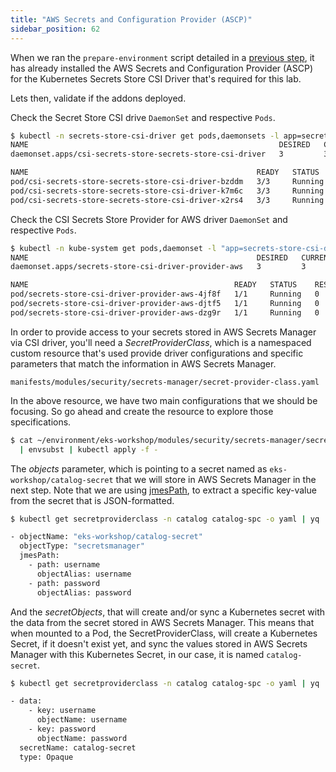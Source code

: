 ```yaml
---
title: "AWS Secrets and Configuration Provider (ASCP)"
sidebar_position: 62
---
```


When we ran the `prepare-environment` script detailed in a [previous step](./index.md), it has already installed the AWS Secrets and Configuration Provider (ASCP) for the Kubernetes Secrets Store CSI Driver that's required for this lab.

Lets then, validate if the addons deployed.

Check the Secret Store CSI drive `DaemonSet` and respective `Pods`.

```bash
$ kubectl -n secrets-store-csi-driver get pods,daemonsets -l app=secrets-store-csi-driver
NAME                                                        DESIRED   CURRENT   READY   UP-TO-DATE   AVAILABLE   NODE SELECTOR            AGE
daemonset.apps/csi-secrets-store-secrets-store-csi-driver   3         3         3       3            3           kubernetes.io/os=linux   3m57s

NAME                                                   READY   STATUS    RESTARTS   AGE
pod/csi-secrets-store-secrets-store-csi-driver-bzddm   3/3     Running   0          3m57s
pod/csi-secrets-store-secrets-store-csi-driver-k7m6c   3/3     Running   0          3m57s
pod/csi-secrets-store-secrets-store-csi-driver-x2rs4   3/3     Running   0          3m57s
```

Check the CSI Secrets Store Provider for AWS driver `DaemonSet` and respective `Pods`.

```bash
$ kubectl -n kube-system get pods,daemonset -l "app=secrets-store-csi-driver-provider-aws"  
NAME                                                   DESIRED   CURRENT   READY   UP-TO-DATE   AVAILABLE   NODE SELECTOR            AGE
daemonset.apps/secrets-store-csi-driver-provider-aws   3         3         3       3            3           kubernetes.io/os=linux   2m3s

NAME                                              READY   STATUS    RESTARTS   AGE
pod/secrets-store-csi-driver-provider-aws-4jf8f   1/1     Running   0          2m2s
pod/secrets-store-csi-driver-provider-aws-djtf5   1/1     Running   0          2m2s
pod/secrets-store-csi-driver-provider-aws-dzg9r   1/1     Running   0          2m2s
```

In order to provide access to your secrets stored in AWS Secrets Manager via CSI driver, you'll need a *SecretProviderClass*, which is a namespaced custom resource that's used provide driver configurations and specific parameters that match the information in AWS Secrets Manager. 

```file
manifests/modules/security/secrets-manager/secret-provider-class.yaml
```

In the above resource, we have two main configurations that we should be focusing. So go ahead and create the resource to explore those specifications.

```bash
$ cat ~/environment/eks-workshop/modules/security/secrets-manager/secret-provider-class.yaml \
  | envsubst | kubectl apply -f -
```

The *objects* parameter, which is pointing to a secret named as `eks-workshop/catalog-secret` that we will store in AWS Secrets Manager in the next step. Note that we are using [jmesPath](https://jmespath.org/), to extract a specific key-value from the secret that is JSON-formatted.


```bash
$ kubectl get secretproviderclass -n catalog catalog-spc -o yaml | yq '.spec.parameters.objects'

- objectName: "eks-workshop/catalog-secret"
  objectType: "secretsmanager"
  jmesPath:
    - path: username
      objectAlias: username
    - path: password
      objectAlias: password
```

And the *secretObjects*, that will create and/or sync a Kubernetes secret with the data from the secret stored in AWS Secrets Manager. This means that when mounted to a Pod, the SecretProviderClass, will create a Kubernetes Secret, if it doesn't exist yet, and sync the values stored in AWS Secrets Manager with this Kubernetes Secret, in our case, it is named `catalog-secret`.

```bash
$ kubectl get secretproviderclass -n catalog catalog-spc -o yaml | yq '.spec.secretObjects'

- data:
    - key: username
      objectName: username
    - key: password
      objectName: password
  secretName: catalog-secret
  type: Opaque
```

